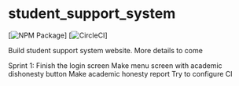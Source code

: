 # student_support_system
[![NPM Package](https://img.shields.io/npm/v/npm)]
[![CircleCI](https://img.shields.io/circleci/build/github/OOPS-2022/student_support_system)]

Build student support system website. More details to come

Sprint 1: 
Finish the login screen
Make menu screen with academic dishonesty button
Make academic honesty report
Try to configure CI

